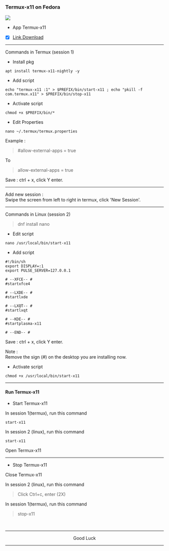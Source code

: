 ### Termux-x11 on Fedora
<img src="https://raw.githubusercontent.com/wahasa/Fedora/refs/heads/main/Patch/Termux-X11.jpg">

- App Termux-x11

- [x] [Link Download](https://github.com/termux/termux-x11/releases)

---
Commands in Termux (session 1)

- Install pkg
```
apt install termux-x11-nightly -y
```

- Add script
```
echo "termux-x11 :1" > $PREFIX/bin/start-x11 ; echo "pkill -f com.termux.x11" > $PREFIX/bin/stop-x11
```

- Activate script
```
chmod +x $PREFIX/bin/*
```

- Edit Properties
```
nano ~/.termux/termux.properties
```

Example :
> #allow-external-apps = true

To

> allow-external-apps = true

Save : ctrl + x, click Y enter.

---
Add new session :</br>
Swipe the screen from left to right in termux, click 'New Session'.

---
Commands in Linux (session 2)
> dnf install nano

- Edit script
```
nano /usr/local/bin/start-x11
```

- Add script
```
#!/bin/sh
export DISPLAY=:1
export PULSE_SERVER=127.0.0.1

# --XFCE-- #
#startxfce4

# --LXDE-- #
#startlxde

# --LXQT-- #
#startlxqt

# --KDE-- #
#startplasma-x11

# --END-- #
```

Save : ctrl + x, click Y enter.

Note :</br>
Remove the sign (#) on the desktop you are installing now.

- Activate script
```
chmod +x /usr/local/bin/start-x11
```

---
#### Run Termux-x11
- Start Termux-x11

In session 1(termux), run this command
```
start-x11
```

In session 2 (linux), run this command
```
start-x11
```

Open Termux-x11
</br>

---
- Stop Termux-x11

Close Termux-x11

In session 2 (linux), run this command
> Click Ctrl+c, enter (2X)

In session 1(termux), run this command
> stop-x11
</br>

---
<p align="center">Good Luck</p>

---
